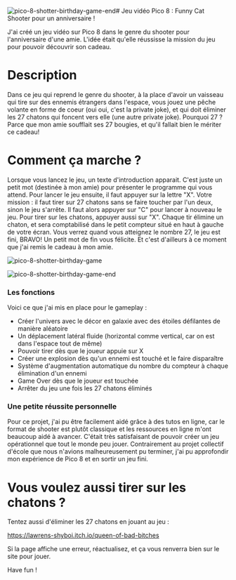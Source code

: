 ![pico-8-shotter-birthday-game-end](https://github.com/apolline-diaz/Pico-8-Shooter-Birthday-Video-Game/assets/146845437/a6c9fe17-e0f6-4ef6-b295-3994190232f8)# Jeu vidéo Pico 8 : Funny Cat Shooter pour un anniversaire !

J'ai créé un jeu vidéo sur Pico 8 dans le genre du shooter pour l'anniversaire d'une amie.
L'idée était qu'elle réussisse la mission du jeu pour pouvoir découvrir son cadeau.

# Description

Dans ce jeu qui reprend le genre du shooter, à la place d'avoir un vaisseau qui tire sur des ennemis étrangers dans l'espace, vous jouez une pêche volante en forme de coeur (oui oui, c'est la private joke), et qui doit éliminer les 27 chatons qui foncent vers elle (une autre private joke).
Pourquoi 27 ? Parce que mon amie soufflait ses 27 bougies, et qu'il fallait bien le mériter ce cadeau!

# Comment ça marche ?

Lorsque vous lancez le jeu, un texte d'introduction apparait. C'est juste un petit mot (destinée à mon amie) pour présenter le programme qui vous attend.
Pour lancer le jeu ensuite, il faut appuyer sur la lettre "X". 
Votre mission : il faut tirer sur 27 chatons sans se faire toucher par l'un deux, sinon le jeu s'arrête.
Il faut alors appuyer sur "C" pour lancer à nouveau le jeu.
Pour tirer sur les chatons, appuyer aussi sur "X". Chaque tir élimine un chaton, et sera comptabilisé dans le petit compteur situé en haut à gauche de votre écran.
Vous verrez quand vous atteignez le nombre 27, le jeu est fini, BRAVO!
Un petit mot de fin vous félicite.
Et c'est d'ailleurs à ce moment que j'ai remis le cadeau à mon amie.

![pico-8-shotter-birthday-game](https://github.com/apolline-diaz/Pico-8-Shooter-Birthday-Video-Game/assets/146845437/1eb29c89-ab2d-4790-8e33-71b0c3bc21f6)


![pico-8-shotter-birthday-game-end](https://github.com/apolline-diaz/Pico-8-Shooter-Birthday-Video-Game/assets/146845437/13d56d09-2d8e-4f26-a859-9a1ee63fb88d)


### Les fonctions

Voici ce que j'ai mis en place pour le gameplay :
- Créer l'univers avec le décor en galaxie avec des étoiles défilantes de manière aléatoire
- Un déplacement latéral fluide (horizontal comme vertical, car on est dans l'espace tout de même)
- Pouvoir tirer dès que le joueur appuie sur X
- Créer une explosion dès qu'un ennemi est touché et le faire disparaître
- Système d'augmentation automatique du nombre du compteur à chaque élimination d'un ennemi
- Game Over dès que le joueur est touchée
- Arrêter du jeu une fois les 27 chatons éliminés

### Une petite réussite personnelle

Pour ce projet, j'ai pu être facilement aidé grâce à des tutos en ligne, car le format de shooter est plutôt classique et les ressources en ligne m'ont beaucoup aidé à avancer.
C'était très satisfaisant de pouvoir créer un jeu opérationnel que tout le monde peu jouer.
Contrairement au projet collectif d'école que nous n'avions malheureusement pu terminer, j'ai pu approfondir mon expérience de Pico 8 et en sortir un jeu fini.

# Vous voulez aussi tirer sur les chatons ?

Tentez aussi d'éliminer les 27 chatons en jouant au jeu :

https://lawrens-shyboi.itch.io/queen-of-bad-bitches

Si la page affiche une erreur, réactualisez, et ça vous renverra bien sur le site pour jouer.

Have fun !
